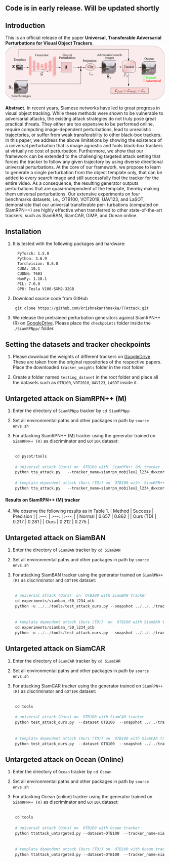## Code is in early release. Will be updated shortly


## Introduction

This is an official release of the paper **Universal, Transferable Adversarial Perturbations for Visual Object Trackers**.
![images](./images/frameworkfull_new_V2.png)

**Abstract.** In recent years, Siamese networks have led to great progress in visual object tracking. While these methods were shown to be vulnerable to adversarial attacks, the existing attack strategies do not truly pose great practical threats. They either are too expensive to be performed online, require computing image-dependent perturbations, lead to unrealistic trajectories, or suffer from weak transferability to other black-box trackers. In this paper, we address the above limitations by showing the existence of a universal perturbation that is image agnostic and fools black-box trackers at virtually no cost of perturbation. Furthermore, we show that our framework can be extended to the challenging targeted attack setting that forces the tracker to follow any given trajectory by using diverse directional universal perturbations. At the core of our framework, we propose to learn to generate a single perturbation from the object template only, that can be added to every search image and still successfully fool the tracker for the entire video. As a consequence, the resulting generator outputs perturbations that are quasi-independent of the template, thereby making them universal perturbations. Our extensive experiments on four benchmarks datasets, i.e., OTB100, VOT2019, UAV123, and LaSOT, demonstrate that our universal transferable per- turbations (computed on SiamRPN++) are highly effective when transferred to other state-of-the-art trackers, such as SiamBAN, SiamCAR, DiMP, and Ocean online.



## Installation

1. It is tested with the following packages and hardware:

    ``` text
      PyTorch: 1.5.0
      Python: 3.6.9
      Torchvision: 0.6.0
      CUDA: 10.1
      CUDNN: 7603
      NumPy: 1.18.1
      PIL: 7.0.0
      GPU: Tesla V100-SXM2-32GB
   ```

2. Download source code from GitHub
   ```
    git clone https://github.com/krishnakanthnakka/TTAttack.git
   ```

3. We release  the pretrained perturbation generators against SiamRPN++ (R) on [GoogleDrive](https://drive.google.com/drive/folders/1CawsQuwFiGlHxqLYM2BOOF9NxxI-U_m4?usp=sharing).
Please place the ```checkpoints``` folder inside the  ```./SiamRPNpp/``` folder.




## Setting the datasets and tracker checkpoints

1. Please download the weights of different trackers on [GoogleDrive](https://drive.google.com/drive/folders/1CawsQuwFiGlHxqLYM2BOOF9NxxI-U_m4?usp=sharing). These are taken from the original repositories of the respective papers.
  Place the downloaded ```tracker_weights``` folder in the root folder

2. Create a folder named ```testing_dataset``` in  the root  folder and place all the datasets such as ```OTB100```, ```VOT2018```, ```UAV123```, ```LASOT``` inside it.






## Untargeted attack on SiamRPN++ (M)

1. Enter the directory of ```SiamRPNpp``` tracker by ```cd SiamRPNpp```

2. Set all environmental paths and other packages in path by ```source envs.sh```

3. For attacking SiamRPN++ (M) tracker using the generator trained on ```SiamRPN++ (R)``` as discriminator and ```GOT10K``` dataset:

   ```py

    cd pysot/tools

    # universal attack (Ours) on  OTB100 with  SiamRPN++ (M) tracker
    python tta_attack.py   --tracker_name=siamrpn_mobilev2_l234_dwxcorr --dataset=OTB100 --case=1 --gpu=1 --model_iter=4_net_G.pth --attack_universal

    # template dependent attack (Ours (TD)) on  OTB100 with  SiamRPN++ (M) tracker
    python tta_attack.py   --tracker_name=siamrpn_mobilev2_l234_dwxcorr --dataset=OTB100 --case=1 --gpu=1 --model_iter=4_net_G.pth
   ```

#### Results on SiamRPN++ (M) tracker

4. We observe the following results as in Table 1.
    | Method | Success  | Precision |
    | :---:  | :---:     | :---:    |
    |  Normal | 0.657     | 0.862    |
    |  Ours (TD)  | 0.217  | 0.281    |
    |  Ours  | 0.212     | 0.275     |


## Untargeted attack on SiamBAN

1. Enter the directory of ```SiamBAN``` tracker by ```cd SiamBAN```

2. Set all environmental paths and other packages in path by ```source envs.sh```

3. For attacking SiamBAN tracker using the generator trained on ```SiamRPN++ (R)``` as discriminator and ```GOT10K``` dataset:

   ```py

    # universal attack (Ours)  on  OTB100 with SiamBAN tracker
    cd experiments/siamban_r50_l234_otb
    python -u ../../tools/test_attack_ours.py --snapshot ../../../tracker_weights/siamban_r50_l234_otb/model.pth  --dataset OTB100 --config ../../../tracker_weights/siamban_r50_l234_otb/config.yaml  --model_iter=4_net_G.pth --case=1 --eps=8  --attack_universal


    # template dependent attack (Ours (TD))  on  OTB100 with SiamBAN tracker
    cd experiments/siamban_r50_l234_otb
    python -u ../../tools/test_attack_ours.py --snapshot ../../../tracker_weights/siamban_r50_l234_otb/model.pth  --dataset OTB100 --config ../../../tracker_weights/siamban_r50_l234_otb/config.yaml  --model_iter=4_net_G.pth --case=1 --eps=8

   ```

## Untargeted attack on SiamCAR

1. Enter the directory of ```SiamCAR``` tracker by ```cd SiamCAR```

2. Set all environmental paths and other packages in path by ```source envs.sh```

3. For attacking SiamCAR tracker using the generator trained on ```SiamRPN++ (R)``` as discriminator and ```GOT10K``` dataset:

   ```py

    cd tools

    # universal attack (Ours) on  OTB100 with SiamCAR tracker
    python test_attack_ours.py  --dataset OTB100  --snapshot ../../tracker_weights/siamcar_general/model_general.pth   --model_iter=4_net_G.pth --case=1 --eps=8  --attack_universal


    # template dependent attack (Ours (TD)) on  OTB100 with SiamCAR tracker
    python test_attack_ours.py  --dataset OTB100  --snapshot ../../tracker_weights/siamcar_general/model_general.pth   --model_iter=4_net_G.pth --case=1 --eps=8

   ```


## Untargeted attack on Ocean (Online)

1. Enter the directory of ```Ocean``` tracker by ```cd Ocean```

2. Set all environmental paths and other packages in path by ```source envs.sh```

3. For attacking Ocean (online) tracker using the generator trained on ```SiamRPN++ (R)``` as discriminator and ```GOT10K``` dataset:

   ```py

    cd tools

    # universal attack (Ours) on  OTB100 with Ocean tracker
    python ttattack_untargeted.py --dataset=OTB100  --tracker_name=siam_ocean_online --case=1  --model_iter=4_net_G.pth --gpu=0  --attack_universal


    # template dependent attack (Ours (TD)) on  OTB100 with Ocean tracker
    python ttattack_untargeted.py --dataset=OTB100  --tracker_name=siam_ocean_online --case=1  --model_iter=4_net_G.pth --gpu=0

   ```

